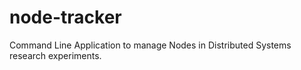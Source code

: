 # node-tracker
Command Line Application to manage Nodes in Distributed Systems research experiments.
